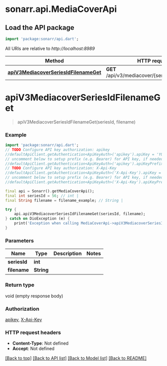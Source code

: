 # sonarr.api.MediaCoverApi

## Load the API package
```dart
import 'package:sonarr/api.dart';
```

All URIs are relative to *http://localhost:8989*

Method | HTTP request | Description
------------- | ------------- | -------------
[**apiV3MediacoverSeriesIdFilenameGet**](MediaCoverApi.md#apiv3mediacoverseriesidfilenameget) | **GET** /api/v3/mediacover/{seriesId}/{filename} | 


# **apiV3MediacoverSeriesIdFilenameGet**
> apiV3MediacoverSeriesIdFilenameGet(seriesId, filename)



### Example
```dart
import 'package:sonarr/api.dart';
// TODO Configure API key authorization: apikey
//defaultApiClient.getAuthentication<ApiKeyAuth>('apikey').apiKey = 'YOUR_API_KEY';
// uncomment below to setup prefix (e.g. Bearer) for API key, if needed
//defaultApiClient.getAuthentication<ApiKeyAuth>('apikey').apiKeyPrefix = 'Bearer';
// TODO Configure API key authorization: X-Api-Key
//defaultApiClient.getAuthentication<ApiKeyAuth>('X-Api-Key').apiKey = 'YOUR_API_KEY';
// uncomment below to setup prefix (e.g. Bearer) for API key, if needed
//defaultApiClient.getAuthentication<ApiKeyAuth>('X-Api-Key').apiKeyPrefix = 'Bearer';

final api = Sonarr().getMediaCoverApi();
final int seriesId = 56; // int | 
final String filename = filename_example; // String | 

try {
    api.apiV3MediacoverSeriesIdFilenameGet(seriesId, filename);
} catch on DioException (e) {
    print('Exception when calling MediaCoverApi->apiV3MediacoverSeriesIdFilenameGet: $e\n');
}
```

### Parameters

Name | Type | Description  | Notes
------------- | ------------- | ------------- | -------------
 **seriesId** | **int**|  | 
 **filename** | **String**|  | 

### Return type

void (empty response body)

### Authorization

[apikey](../README.md#apikey), [X-Api-Key](../README.md#X-Api-Key)

### HTTP request headers

 - **Content-Type**: Not defined
 - **Accept**: Not defined

[[Back to top]](#) [[Back to API list]](../README.md#documentation-for-api-endpoints) [[Back to Model list]](../README.md#documentation-for-models) [[Back to README]](../README.md)

